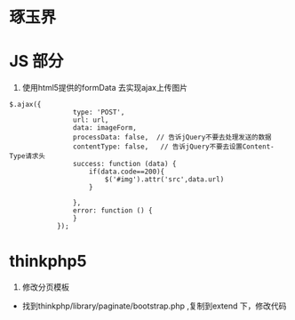 # 琢玉界

# JS 部分
1. 使用html5提供的formData 去实现ajax上传图片

``` 
$.ajax({
                type: 'POST',
                url: url,
                data: imageForm,
                processData: false,  // 告诉jQuery不要去处理发送的数据
                contentType: false,   // 告诉jQuery不要去设置Content-Type请求头
                success: function (data) {
                    if(data.code==200){
                        $('#img').attr('src',data.url)
                    }

                },
                error: function () {
                }
            });

```

# thinkphp5 

1. 修改分页模板
* 找到thinkphp/library/paginate/bootstrap.php ,复制到extend 下，修改代码

 